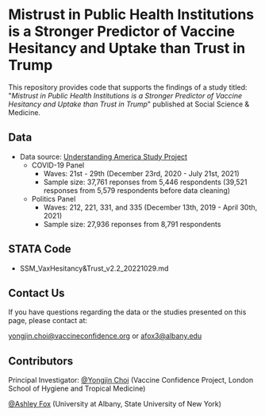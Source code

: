 # Mistrust in Public Health Institutions is a Stronger Predictor of Vaccine Hesitancy and Uptake than Trust in Trump

This repository provides code that supports the findings of a study titled: "*Mistrust in Public Health Institutions is a Stronger Predictor of Vaccine Hesitancy and Uptake than Trust in Trump*" published at Social Science & Medicine.

## Data

* Data source: [Understanding America Study Project](https://uasdata.usc.edu/index.php)
  * COVID-19 Panel
    - Waves: 21st - 29th (December 23rd, 2020 - July 21st, 2021)
    - Sample size: 37,761 reponses from 5,446 respondents (39,521 responses from 5,579 respondents before data cleaning)
  * Politics Panel
    - Waves: 212, 221, 331, and 335 (December 13th, 2019 - April 30th, 2021)
    - Sample size: 27,936 reponses from 8,791 respondents

## STATA Code

  * SSM_VaxHesitancy&Trust_v2.2_20221029.md

## Contact Us

If you have questions regarding the data or the studies presented on this page, please contact at:

[yongjin.choi@vaccineconfidence.org](yongjin.choi@vaccineconfidence.org) or [afox3@albany.edu](afox3@albany.edu)


## Contributors

Principal Investigator: [@Yongjin Choi](https://twitter.com/TheYongjinChoi) (Vaccine Confidence Project, London School of Hygiene and Tropical Medicine)

[@Ashley Fox](https://twitter.com/ashfoxly) (University at Albany, State University of New York)
